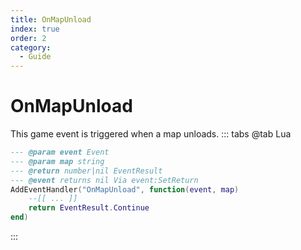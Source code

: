 ```yaml
---
title: OnMapUnload
index: true
order: 2
category:
  - Guide
---
```


# OnMapUnload
This game event is triggered when a map unloads.
::: tabs
@tab Lua
```lua
--- @param event Event
--- @param map string
--- @return number|nil EventResult
--- @event returns nil Via event:SetReturn
AddEventHandler("OnMapUnload", function(event, map)
    --[[ ... ]]
    return EventResult.Continue
end)
```

:::